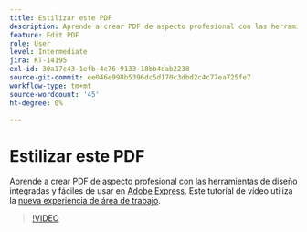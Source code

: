 ```yaml
---
title: Estilizar este PDF
description: Aprende a crear PDF de aspecto profesional con las herramientas de diseño integradas y fáciles de usar en Adobe Express
feature: Edit PDF
role: User
level: Intermediate
jira: KT-14195
exl-id: 30a17c43-1efb-4c76-9133-18bb4dab2238
source-git-commit: ee046e998b5396dc5d170c3dbd2c4c77ea725fe7
workflow-type: tm+mt
source-wordcount: '45'
ht-degree: 0%

---
```


# Estilizar este PDF

Aprende a crear PDF de aspecto profesional con las herramientas de diseño integradas y fáciles de usar en [Adobe Express](https://express.adobe.com). Este tutorial de vídeo utiliza la [nueva experiencia de área de trabajo](new-workspace.md).

>[!VIDEO](https://video.tv.adobe.com/v/3425137?enablevpops&quality=12&learn=on&hidetitle=true)
